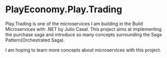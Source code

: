# PlayEconomy.Play.Trading

Play.Trading is one of the microservices I am building in the Build Microservices with .NET by Julio Casal. This project aims 
at implementing the purchase saga and introduce so many concepts surrounding the Saga Pattern(Orchestrated Saga).

I am hoping to learn more concepts about microservices with this project.
